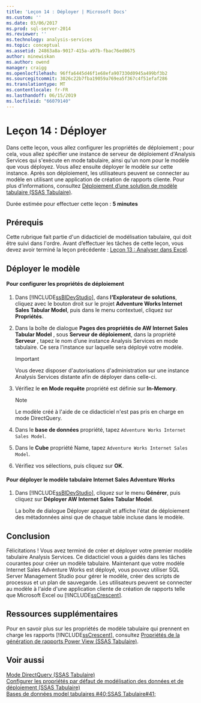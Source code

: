 ```yaml
---
title: 'Leçon 14 : Déployer | Microsoft Docs'
ms.custom: ''
ms.date: 03/06/2017
ms.prod: sql-server-2014
ms.reviewer: ''
ms.technology: analysis-services
ms.topic: conceptual
ms.assetid: 24863a8a-9017-415a-a97b-fbac76ed0675
author: minewiskan
ms.author: owend
manager: craigg
ms.openlocfilehash: 96ffa6445d46f1e68efa907330d0945a499bf3b2
ms.sourcegitcommit: 3026c22b7fba19059a769ea5f367c4f51efaf286
ms.translationtype: MT
ms.contentlocale: fr-FR
ms.lasthandoff: 06/15/2019
ms.locfileid: "66079140"
---
```

# <a name="lesson-14-deploy"></a>Leçon 14 : Déployer
  Dans cette leçon, vous allez configurer les propriétés de déploiement ; pour cela, vous allez spécifier une instance de serveur de déploiement d'Analysis Services qui s'exécute en mode tabulaire, ainsi qu'un nom pour le modèle que vous déployez. Vous allez ensuite déployer le modèle sur cette instance. Après son déploiement, les utilisateurs peuvent se connecter au modèle en utilisant une application de création de rapports cliente. Pour plus d’informations, consultez [Déploiement d’une solution de modèle tabulaire &#40;SSAS Tabulaire&#41;](tabular-models/tabular-model-solution-deployment-ssas-tabular.md).  
  
 Durée estimée pour effectuer cette leçon : **5 minutes**  
  
## <a name="prerequisites"></a>Prérequis  
 Cette rubrique fait partie d'un didacticiel de modélisation tabulaire, qui doit être suivi dans l'ordre. Avant d’effectuer les tâches de cette leçon, vous devez avoir terminé la leçon précédente : [Leçon 13 : Analyser dans Excel](lesson-12-analyze-in-excel.md).  
  
## <a name="deploy-the-model"></a>Déployer le modèle  
  
#### <a name="to-configure-deployment-properties"></a>Pour configurer les propriétés de déploiement  
  
1.  Dans [!INCLUDE[ssBIDevStudio](../includes/ssbidevstudio-md.md)], dans **l’Explorateur de solutions**, cliquez avec le bouton droit sur le projet **Adventure Works Internet Sales Tabular Model**, puis dans le menu contextuel, cliquez sur **Propriétés**.  
  
2.  Dans la boîte de dialogue **Pages des propriétés de AW Internet Sales Tabular Model** , sous **Serveur de déploiement**, dans la propriété **Serveur** , tapez le nom d’une instance Analysis Services en mode tabulaire. Ce sera l'instance sur laquelle sera déployé votre modèle.  
  
    > [!IMPORTANT]  
    >  Vous devez disposer d'autorisations d'administration sur une instance Analysis Services distante afin de déployer dans celle-ci.  
  
3.  Vérifiez le **en Mode requête** propriété est définie sur **In-Memory**.  
  
    > [!NOTE]  
    >  Le modèle créé à l'aide de ce didacticiel n'est pas pris en charge en mode DirectQuery.  
  
4.  Dans le **base de données** propriété, tapez `Adventure Works Internet Sales Model`.  
  
5.  Dans le **Cube** propriété Name, tapez `Adventure Works Internet Sales Model`.  
  
6.  Vérifiez vos sélections, puis cliquez sur **OK**.  
  
#### <a name="to-deploy-the-adventure-works-internet-sales-tabular-model"></a>Pour déployer le modèle tabulaire Internet Sales Adventure Works  
  
1.  Dans [!INCLUDE[ssBIDevStudio](../includes/ssbidevstudio-md.md)], cliquez sur le menu **Générer**, puis cliquez sur **Déployer AW Internet Sales Tabular Model**.  
  
     La boîte de dialogue Déployer apparaît et affiche l'état de déploiement des métadonnées ainsi que de chaque table incluse dans le modèle.  
  
## <a name="conclusion"></a>Conclusion  
 Félicitations ! Vous avez terminé de créer et déployer votre premier modèle tabulaire Analysis Services. Ce didacticiel vous a guidés dans les tâches courantes pour créer un modèle tabulaire. Maintenant que votre modèle Internet Sales Adventure Works est déployé, vous pouvez utiliser SQL Server Management Studio pour gérer le modèle, créer des scripts de processus et un plan de sauvegarde. Les utilisateurs peuvent se connecter au modèle à l'aide d'une application cliente de création de rapports telle que Microsoft Excel ou [!INCLUDE[ssCrescent](../includes/sscrescent-md.md)].  
  
## <a name="additional-resources"></a>Ressources supplémentaires  
 Pour en savoir plus sur les propriétés de modèle tabulaire qui prennent en charge les rapports [!INCLUDE[ssCrescent](../includes/sscrescent-md.md)], consultez [Propriétés de la génération de rapports Power View &#40;SSAS Tabulaire&#41;](tabular-models/properties-ssas-tabular.md).  
  
## <a name="see-also"></a>Voir aussi  
 [Mode DirectQuery &#40;SSAS Tabulaire&#41;](tabular-models/directquery-mode-ssas-tabular.md)   
 [Configurer les propriétés par défaut de modélisation des données et de déploiement &#40;SSAS Tabulaire&#41;](tabular-models/configure-default-data-modeling-and-deployment-properties-ssas-tabular.md)   
 [Bases de données model tabulaires #40;SSAS Tabulaire#41;](tabular-models/tabular-model-databases-ssas-tabular.md)  
  
  
